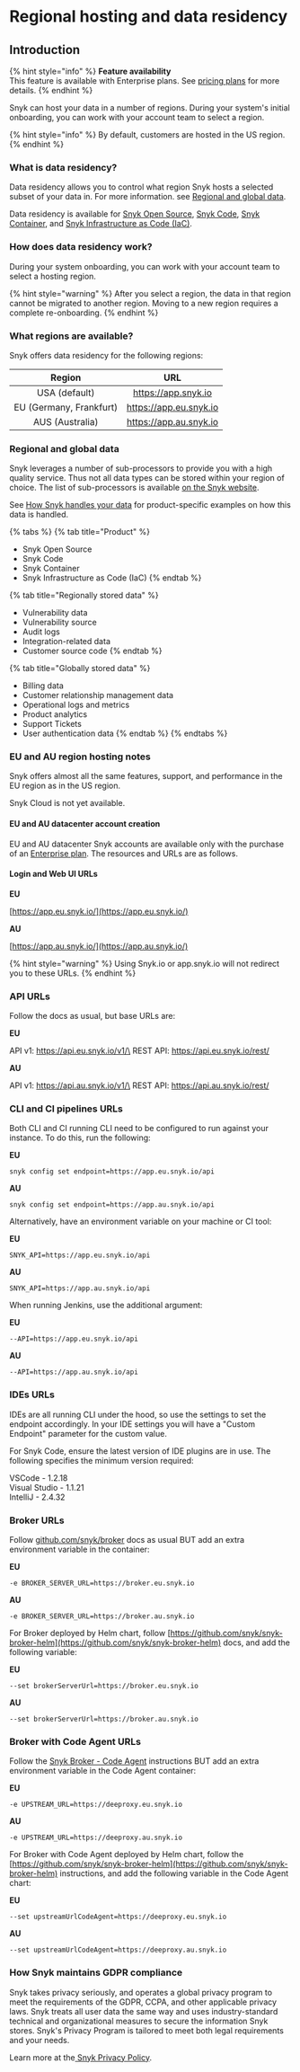 # Regional hosting and data residency

## Introduction

{% hint style="info" %}
**Feature availability**\
This feature is available with Enterprise plans. See [pricing plans](https://snyk.io/plans/) for more details.
{% endhint %}

Snyk can host your data in a number of regions. During your system's initial onboarding, you can work with your account team to select a region.

{% hint style="info" %}
By default, customers are hosted in the US region.
{% endhint %}

### **What is data residency?**

Data residency allows you to control what region Snyk hosts a selected subset of your data in. For more information. see [Regional and global data](data-residency-at-snyk.md#regional-and-global-data).

Data residency is available for [Snyk Open Source](../products/snyk-open-source/), [Snyk Code](../products/snyk-code/), [Snyk Container](../scan-containers/), and [Snyk Infrastructure as Code (IaC)](../scan-cloud-deployment/snyk-infrastructure-as-code/).

### **How does data residency work?**

During your system onboarding, you can work with your account team to select a hosting region.

{% hint style="warning" %}
After you select a region, the data in that region cannot be migrated to another region. Moving to a new region requires a complete re-onboarding.
{% endhint %}

### **What regions are available?**

Snyk offers data residency for the following regions:

|          Region         |           URL          |
| :---------------------: | :--------------------: |
|      USA (default)      |   https://app.snyk.io  |
| EU (Germany, Frankfurt) | https://app.eu.snyk.io |
|     AUS (Australia)     | https://app.au.snyk.io |

### Regional and global data

Snyk leverages a number of sub-processors to provide you with a high quality service. Thus not all data types can be stored within your region of choice. The list of sub-processors is available [on the Snyk website](https://snyk.io/policies/sub-processors/).

See [How Snyk handles your data](how-snyk-handles-your-data.md) for product-specific examples on how this data is handled.

{% tabs %}
{% tab title="Product" %}
* Snyk Open Source
* Snyk Code
* Snyk Container
* Snyk Infrastructure as Code (IaC)
{% endtab %}

{% tab title="Regionally stored data" %}
* Vulnerability data
* Vulnerability source
* Audit logs
* Integration-related data
* Customer source code
{% endtab %}

{% tab title="Globally stored data" %}
* Billing data
* Customer relationship management data
* Operational logs and metrics
* Product analytics
* Support Tickets
* User authentication data
{% endtab %}
{% endtabs %}

### EU and AU region hosting notes

Snyk offers almost all the same features, support, and performance in the EU region as in the US region.

Snyk Cloud is not yet available.

#### EU and AU datacenter account creation

EU and AU datacenter Snyk accounts are available only with the purchase of an [Enterprise plan](https://snyk.io/plans/). The resources and URLs are as follows.

#### Login and Web UI URLs

**EU**

[https://app.eu.snyk.io/](https://app.eu.snyk.io/)

**AU**

[https://app.au.snyk.io/](https://app.au.snyk.io/)

{% hint style="warning" %}
Using Snyk.io or app.snyk.io will not redirect you to these URLs.
{% endhint %}

### API URLs

Follow the docs as usual, but base URLs are:

**EU**

API v1: https://api.eu.snyk.io/v1/\
REST API: https://api.eu.snyk.io/rest/

**AU**

API v1: https://api.au.snyk.io/v1/\
REST API: https://api.au.snyk.io/rest/

### CLI and CI pipelines URLs

Both CLI and CI running CLI need to be configured to run against your instance. To do this, run the following:

**EU**

`snyk config set endpoint=https://app.eu.snyk.io/api`

**AU**

`snyk config set endpoint=https://app.au.snyk.io/api`

Alternatively, have an environment variable on your machine or CI tool:

**EU**

`SNYK_API=https://app.eu.snyk.io/api`

**AU**

`SNYK_API=https://app.au.snyk.io/api`

When running Jenkins, use the additional argument:

**EU**

`--API=https://app.eu.snyk.io/api`

**AU**

`--API=https://app.au.snyk.io/api`

### IDEs URLs

IDEs are all running CLI under the hood, so use the settings to set the endpoint accordingly. In your IDE settings you will have a "Custom Endpoint" parameter for the custom value.

For Snyk Code, ensure the latest version of IDE plugins are in use. The following specifies the minimum version required:

VSCode - 1.2.18\
Visual Studio - 1.1.21\
IntelliJ - 2.4.32

### Broker URLs

Follow [github.com/snyk/broker](https://github.com/snyk/broker) docs as usual BUT add an extra environment variable in the container:

**EU**

`-e BROKER_SERVER_URL=https://broker.eu.snyk.io`

**AU**

`-e BROKER_SERVER_URL=https://broker.au.snyk.io`

For Broker deployed by Helm chart, follow [https://github.com/snyk/snyk-broker-helm](https://github.com/snyk/snyk-broker-helm) docs, and add the following variable:&#x20;

**EU**

`--set brokerServerUrl=https://broker.eu.snyk.io`

**AU**

`--set brokerServerUrl=https://broker.au.snyk.io`

### Broker with Code Agent URLs

Follow the [Snyk Broker - Code Agent](https://docs.snyk.io/integrations/snyk-broker/snyk-broker-code-agent) instructions BUT add an extra environment variable in the Code Agent container:

**EU**

`-e UPSTREAM_URL=https://deeproxy.eu.snyk.io`

**AU**

`-e UPSTREAM_URL=https://deeproxy.au.snyk.io`

For Broker with Code Agent deployed by Helm chart, follow the [https://github.com/snyk/snyk-broker-helm](https://github.com/snyk/snyk-broker-helm) instructions, and add the following variable in the Code Agent chart:

**EU**

`--set upstreamUrlCodeAgent=https://deeproxy.eu.snyk.io`

**AU**

`--set upstreamUrlCodeAgent=https://deeproxy.au.snyk.io`

### **How Snyk maintains GDPR compliance**

Snyk takes privacy seriously, and operates a global privacy program to meet the requirements of the GDPR, CCPA, and other applicable privacy laws. Snyk treats all user data the same way and uses industry-standard technical and organizational measures to secure the information Snyk stores. Snyk's Privacy Program is tailored to meet both legal requirements and your needs.

Learn more at the[ ](https://www.atlassian.com/trust/privacy)[Snyk Privacy Policy](https://snyk.io/policies/privacy/).

